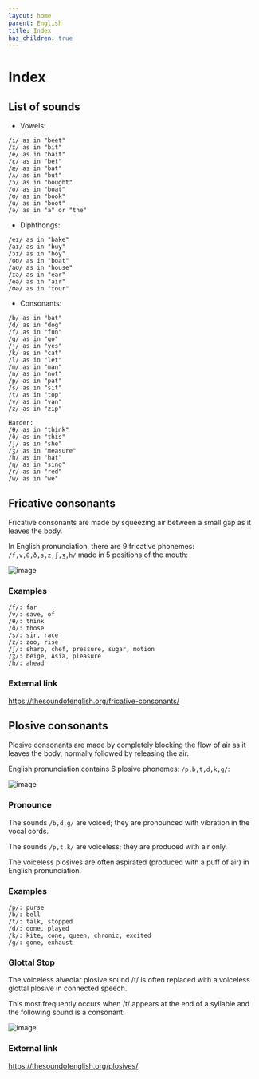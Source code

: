 ```yaml
---
layout: home
parent: English
title: Index
has_children: true
---
```


# Index

## List of sounds

- Vowels:

```
/i/ as in "beet"
/ɪ/ as in "bit"
/e/ as in "bait"
/ɛ/ as in "bet"
/æ/ as in "bat"
/ʌ/ as in "but"
/ɔ/ as in "bought"
/o/ as in "boat"
/ʊ/ as in "book"
/u/ as in "boot"
/ə/ as in "a" or "the"
```

- Diphthongs:

```
/eɪ/ as in "bake"
/aɪ/ as in "buy"
/ɔɪ/ as in "boy"
/oʊ/ as in "boat"
/aʊ/ as in "house"
/ɪə/ as in "ear"
/eə/ as in "air"
/ʊə/ as in "tour"
```

- Consonants:

```
/b/ as in "bat"
/d/ as in "dog"
/f/ as in "fun"
/g/ as in "go"
/j/ as in "yes"
/k/ as in "cat"
/l/ as in "let"
/m/ as in "man"
/n/ as in "not"
/p/ as in "pat"
/s/ as in "sit"
/t/ as in "top"
/v/ as in "van"
/z/ as in "zip"

Harder:
/θ/ as in "think"
/ð/ as in "this"
/ʃ/ as in "she"
/ʒ/ as in "measure"
/h/ as in "hat"
/ŋ/ as in "sing"
/r/ as in "red"
/w/ as in "we"
```

## Fricative consonants

Fricative consonants are made by squeezing air between a small gap as it leaves the body. 

In English pronunciation, there are 9 fricative phonemes: `/f,v,θ,ð,s,z,ʃ,ʒ,h/` made in 5 positions of the mouth:

![image](https://user-images.githubusercontent.com/11530478/232667046-8711248f-4d3e-4cd4-aec2-fed079c1aebe.png)

### Examples

```
/f/: far
/v/: save, of
/θ/: think
/ð/: those
/s/: sir, race
/z/: zoo, rise
/ʃ/: sharp, chef, pressure, sugar, motion
/ʒ/: beige, Asia, pleasure
/h/: ahead
```

### External link

<https://thesoundofenglish.org/fricative-consonants/>


## Plosive consonants

Plosive consonants are made by completely blocking the flow of air as it leaves the body, normally followed by releasing the air. 

English pronunciation contains 6 plosive phonemes: `/p,b,t,d,k,g/`:

![image](https://user-images.githubusercontent.com/11530478/233113394-82b1ceb9-1043-4f81-baa1-98b8befd4174.png)

### Pronounce

The sounds `/b,d,g/` are voiced; they are pronounced with vibration in the vocal cords. 

The sounds `/p,t,k/` are voiceless; they are produced with air only. 

The voiceless plosives are often aspirated (produced with a puff of air) in English pronunciation.

### Examples

```
/p/: purse
/b/: bell
/t/: talk, stopped
/d/: done, played
/k/: kite, cone, queen, chronic, excited
/g/: gone, exhaust
```

### Glottal Stop 

The voiceless alveolar plosive sound /t/ is often replaced with a voiceless glottal plosive in connected speech. 

This most frequently occurs when /t/ appears at the end of a syllable and the following sound is a consonant:

![image](https://user-images.githubusercontent.com/11530478/233114003-8a9e127d-e366-4fb4-9c5f-4a2d3cfe8c06.png)

### External link

<https://thesoundofenglish.org/plosives/>
